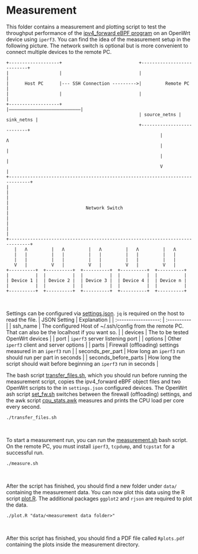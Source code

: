 # Measurement

This folder contains a measurement and plotting script to test the throughput performance of the <a href="https://github.com/tk154/GSoC2024_eBPF-Firewall/blob/main/ipv4_forward/ipv4_forward.c">ipv4_forward eBPF program</a> on an OpenWrt device using ```iperf3```. You can find the idea of the measurement setup in the following picture. The network switch is optional but is more convenient to connect multiple devices to the remote PC.
```
+-------------------+                             +---------------------------+
|                   |                             |                           |
|      Host PC      |--- SSH Connection --------->|         Remote PC         |
|                   |                             |                           |
+-------------------+                             |–––––––––––––––––––––––––––|
                                                  | source_netns | sink_netns |
                                                  +---------------------------+
                                                          |            Ʌ
                                                          |            |
                                                          |            |
                                                          V            |
+------------------------------------------------------------------------------+
|                                                                              |
|                                                                              |
|                             Network Switch                                   |
|                                                                              |
|                                                                              |
+------------------------------------------------------------------------------+
   |   Ʌ         |   Ʌ         |   Ʌ         |   Ʌ         |   Ʌ
   |   |         |   |         |   |         |   |         |   |
   |   |         |   |         |   |         |   |         |   |
   V   |         V   |         V   |         V   |         V   |
+----------+  +----------+  +----------+  +----------+  +----------+
|          |  |          |  |          |  |          |  |          |
| Device 1 |  | Device 2 |  | Device 3 |  | Device 4 |  | Device n |
|          |  |          |  |          |  |          |  |          |
+----------+  +----------+  +----------+  +----------+  +----------+
```
<br>

Settings can be configured via <a href="https://github.com/tk154/GSoC2024_eBPF-Firewall/blob/main/measurement/settings.json">settings.json</a>. ```jq``` is required on the host to read the file.
| JSON Setting         | Explanation |
| :------------------: | :---------- |
| ssh_name             | The configured Host of ~/.ssh/config from the remote PC. That can also be the localhost if you want so. |
| devices              | The to be tested OpenWrt devices |
| port                 | ```iperf3``` server listening port |
| options              | Other ```iperf3``` client and server options |
| parts                | Firewall (offloading) settings measured in an ```iperf3``` run |
| seconds_per_part     | How long an ```iperf3``` run should run per part in seconds |
| seconds_before_parts | How long the script should wait before beginning an ```iperf3``` run in seconds |
<br>

The bash script <a href="https://github.com/tk154/GSoC2024_eBPF-Firewall/blob/main/measurement/transfer_files.sh">transfer_files.sh</a>, which you should run before running the measurement script, copies the ipv4_forward eBPF object files and two OpenWrt scripts to the in ```settings.json``` configured devices. The OpenWrt ash script <a href="https://github.com/tk154/GSoC2024_eBPF-Firewall/blob/main/measurement/openwrt/set_fw.sh">set_fw.sh</a> switches between the firewall (offloading) settings, and the awk script <a href="https://github.com/tk154/GSoC2024_eBPF-Firewall/blob/main/measurement/openwrt/cpu_stats.awk">cpu_stats.awk</a> measures and prints the CPU load per core every second.
```
./transfer_files.sh
```
<br>

To start a measurement run, you can run the <a href="https://github.com/tk154/GSoC2024_eBPF-Firewall/blob/main/measurement/measure.sh">measurement.sh</a> bash script. On the remote PC, you must install ```iperf3```, ```tcpdump```, and ```tcpstat``` for a successful run.
```
./measure.sh
```
<br>

After the script has finished, you should find a new folder under ```data/``` containing the measurement data. You can now plot this data using the R script <a href="https://github.com/tk154/GSoC2024_eBPF-Firewall/blob/main/measurement/plot.R">plot.R</a>. The additional packages ```ggplot2``` and ```rjson``` are required to plot the data.
```
./plot.R "data/<measurement data folder>"
```
<br>

After this script has finished, you should find a PDF file called ```Rplots.pdf``` containing the plots inside the measurement directory.
